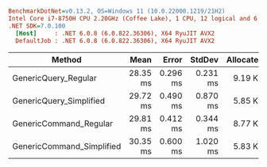 ``` ini

BenchmarkDotNet=v0.13.2, OS=Windows 11 (10.0.22000.1219/21H2)
Intel Core i7-8750H CPU 2.20GHz (Coffee Lake), 1 CPU, 12 logical and 6 physical cores
.NET SDK=7.0.100
  [Host]     : .NET 6.0.8 (6.0.822.36306), X64 RyuJIT AVX2
  DefaultJob : .NET 6.0.8 (6.0.822.36306), X64 RyuJIT AVX2


```
|                    Method |     Mean |    Error |   StdDev | Allocated |
|-------------------------- |---------:|---------:|---------:|----------:|
|      GenericQuery_Regular | 28.35 ms | 0.296 ms | 0.231 ms |   9.19 KB |
|   GenericQuery_Simplified | 29.72 ms | 0.490 ms | 0.870 ms |   5.85 KB |
|    GenericCommand_Regular | 29.81 ms | 0.412 ms | 0.344 ms |   8.77 KB |
| GenericCommand_Simplified | 30.35 ms | 0.600 ms | 1.020 ms |   5.83 KB |
